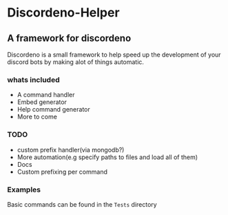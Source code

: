 # Discordeno-Helper
## A framework for discordeno
Discordeno is a small framework to help speed up the development of your discord bots by making alot of things automatic. 

### whats included
- A command handler
- Embed generator
- Help command generator
- More to come

### TODO
- custom prefix handler(via mongodb?)
- More automation(e.g specify paths to files and load all of them)
- Docs
- Custom prefixing per command

### Examples

Basic commands can be found in the `Tests` directory
